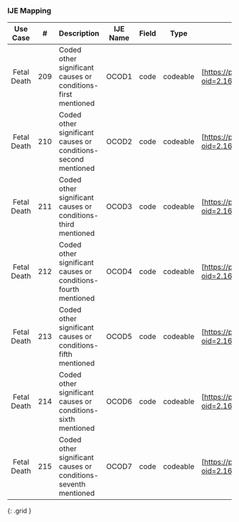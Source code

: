 ### IJE Mapping

| **Use Case** |  **#**   |  **Description**  | **IJE Name**  |  **Field**  |  **Type**  | **Value Set**  |
| :---------: | --------------- | ------------ | ------------- | ---------- | ---------- | -------------- |
| Fetal Death | 209 | Coded other significant causes or conditions- first mentioned | OCOD1 | code  |codeable |[https://phinvads.cdc.gov/vads/ViewValueSet.action?oid=2.16.840.1.114222.4.11.7933] |
| Fetal Death | 210 | Coded other significant causes or conditions- second mentioned | OCOD2 | code  |codeable |[https://phinvads.cdc.gov/vads/ViewValueSet.action?oid=2.16.840.1.114222.4.11.7933] |
| Fetal Death | 211 | Coded other significant causes or conditions- third mentioned | OCOD3 | code  |codeable |[https://phinvads.cdc.gov/vads/ViewValueSet.action?oid=2.16.840.1.114222.4.11.7933] |
| Fetal Death | 212 | Coded other significant causes or conditions- fourth mentioned | OCOD4 | code  |codeable |[https://phinvads.cdc.gov/vads/ViewValueSet.action?oid=2.16.840.1.114222.4.11.7933] |
| Fetal Death | 213 | Coded other significant causes or conditions- fifth mentioned | OCOD5 | code  |codeable |[https://phinvads.cdc.gov/vads/ViewValueSet.action?oid=2.16.840.1.114222.4.11.7933] |
| Fetal Death | 214 | Coded other significant causes or conditions- sixth mentioned | OCOD6 | code  |codeable |[https://phinvads.cdc.gov/vads/ViewValueSet.action?oid=2.16.840.1.114222.4.11.7933] |
| Fetal Death | 215 | Coded other significant causes or conditions- seventh mentioned | OCOD7 | code  |codeable |[https://phinvads.cdc.gov/vads/ViewValueSet.action?oid=2.16.840.1.114222.4.11.7933] |
{: .grid }
